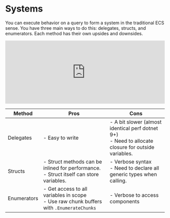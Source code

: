 # Systems

You can execute behavior on a query to form a system in the traditional ECS sense. You have three main ways to do this: delegates, structs, and enumerators. Each method has their own upsides and downsides.

<iframe src="https://itsbuggingme.github.io/InteractiveDocHosting/?code=using%20World%20world%20%3D%20new%28%29%3B%0Aworld.Create%28%22Jill%22%29%3B%0Aworld.Create%28%22Jack%22%29%3B%0A%0Aworld.Query%3Cstring%3E%28%29.Delegate%28%28ref%20string%20comp%29%20%3D%3E%20Console.WriteLine%28comp%20%2B%20%22%20delegate%22%29%29%3B%0A%0Aworld.Query%3Cstring%3E%28%29.Inline%3CInline%2C%20string%3E%28default%28Inline%29%29%3B%0A%0A%2F%2F%20You%20can%20also%20deconstruct%20a%20RefTuple%20if%20it%20has%20more%20than%201%20component%0Aforeach%28RefTuple%3Cstring%3E%20comp%20in%20world.Query%3Cstring%3E%28%29.Enumerate%3Cstring%3E%28%29%29%0A%20%20%20%20Console.WriteLine%28comp.Item1.Value%20%2B%20%22%20Enumerator%22%29%3B%0A%0Astruct%20Inline%20%3A%20IAction%3Cstring%3E%0A%7B%0A%20%20%20%20public%20void%20Run%28ref%20string%20comp%29%20%3D%3E%20Console.WriteLine%28comp%20%2B%20%22%20Inline%22%29%3B%0A%7D&spans=5%7Ckeyword%7C1%7Cwhitespace%7C5%7Cclass-name%7C1%7Cwhitespace%7C5%7Clocal-name%7C1%7Cwhitespace%7C1%7Coperator%7C1%7Cwhitespace%7C3%7Ckeyword%7C1%7Cpunctuation%7C1%7Cpunctuation%7C1%7Cpunctuation%7C1%7Cwhitespace%7C5%7Clocal-name%7C1%7Coperator%7C6%7Cmethod-name%7C1%7Cpunctuation%7C6%7Cstring%7C1%7Cpunctuation%7C1%7Cpunctuation%7C1%7Cwhitespace%7C5%7Clocal-name%7C1%7Coperator%7C6%7Cmethod-name%7C1%7Cpunctuation%7C6%7Cstring%7C1%7Cpunctuation%7C1%7Cpunctuation%7C2%7Cwhitespace%7C5%7Clocal-name%7C1%7Coperator%7C5%7Cextension-method-name%7C1%7Cpunctuation%7C6%7Ckeyword%7C1%7Cpunctuation%7C1%7Cpunctuation%7C1%7Cpunctuation%7C1%7Coperator%7C8%7Cextension-method-name%7C1%7Cpunctuation%7C1%7Cpunctuation%7C3%7Ckeyword%7C1%7Cwhitespace%7C6%7Ckeyword%7C1%7Cwhitespace%7C4%7Cparameter-name%7C1%7Cpunctuation%7C1%7Cwhitespace%7C2%7Coperator%7C1%7Cwhitespace%7C7%7Cclass-name%7C1%7Coperator%7C9%7Cmethod-name%7C1%7Cpunctuation%7C4%7Cparameter-name%7C1%7Cwhitespace%7C1%7Coperator%7C1%7Cwhitespace%7C11%7Cstring%7C1%7Cpunctuation%7C1%7Cpunctuation%7C1%7Cpunctuation%7C2%7Cwhitespace%7C5%7Clocal-name%7C1%7Coperator%7C5%7Cextension-method-name%7C1%7Cpunctuation%7C6%7Ckeyword%7C1%7Cpunctuation%7C1%7Cpunctuation%7C1%7Cpunctuation%7C1%7Coperator%7C6%7Cextension-method-name%7C1%7Cpunctuation%7C6%7Cstruct-name%7C1%7Cpunctuation%7C1%7Cwhitespace%7C6%7Ckeyword%7C1%7Cpunctuation%7C1%7Cpunctuation%7C7%7Ckeyword%7C1%7Cpunctuation%7C6%7Cstruct-name%7C1%7Cpunctuation%7C1%7Cpunctuation%7C1%7Cpunctuation%7C2%7Cwhitespace%7C70%7Ccomment%7C1%7Cwhitespace%7C7%7Ckeyword---control%7C1%7Cpunctuation%7C8%7Cstruct-name%7C1%7Cpunctuation%7C6%7Ckeyword%7C1%7Cpunctuation%7C1%7Cwhitespace%7C4%7Clocal-name%7C1%7Cwhitespace%7C2%7Ckeyword---control%7C1%7Cwhitespace%7C5%7Clocal-name%7C1%7Coperator%7C5%7Cextension-method-name%7C1%7Cpunctuation%7C6%7Ckeyword%7C1%7Cpunctuation%7C1%7Cpunctuation%7C1%7Cpunctuation%7C1%7Coperator%7C9%7Cmethod-name%7C1%7Cpunctuation%7C6%7Ckeyword%7C1%7Cpunctuation%7C1%7Cpunctuation%7C1%7Cpunctuation%7C1%7Cpunctuation%7C5%7Cwhitespace%7C7%7Cclass-name%7C1%7Coperator%7C9%7Cmethod-name%7C1%7Cpunctuation%7C4%7Clocal-name%7C1%7Coperator%7C5%7Cfield-name%7C1%7Coperator%7C5%7Cproperty-name%7C1%7Cwhitespace%7C1%7Coperator%7C1%7Cwhitespace%7C13%7Cstring%7C1%7Cpunctuation%7C1%7Cpunctuation%7C2%7Cwhitespace%7C6%7Ckeyword%7C1%7Cwhitespace%7C6%7Cstruct-name%7C1%7Cwhitespace%7C1%7Cpunctuation%7C1%7Cwhitespace%7C7%7Cinterface-name%7C1%7Cpunctuation%7C6%7Ckeyword%7C1%7Cpunctuation%7C1%7Cwhitespace%7C1%7Cpunctuation%7C5%7Cwhitespace%7C6%7Ckeyword%7C1%7Cwhitespace%7C4%7Ckeyword%7C1%7Cwhitespace%7C3%7Cmethod-name%7C1%7Cpunctuation%7C3%7Ckeyword%7C1%7Cwhitespace%7C6%7Ckeyword%7C1%7Cwhitespace%7C4%7Cparameter-name%7C1%7Cpunctuation%7C1%7Cwhitespace%7C2%7Coperator%7C1%7Cwhitespace%7C7%7Cclass-name%7C1%7Coperator%7C9%7Cmethod-name%7C1%7Cpunctuation%7C4%7Cparameter-name%7C1%7Cwhitespace%7C1%7Coperator%7C1%7Cwhitespace%7C9%7Cstring%7C1%7Cpunctuation%7C1%7Cpunctuation%7C1%7Cwhitespace%7C1%7Cpunctuation&output=Jill%20delegate%0AJack%20delegate%0AJill%20Inline%0AJack%20Inline%0AJill%20Enumerator%0AJack%20Enumerator%0A" onload='javascript:(function(o){window.addEventListener("message", function(event){if(event.data.type=="setHeight"){o.style.height=event.data.height+"px";}});}(this));' style="height:200px;width:100%;border:none;overflow:hidden;"></iframe>

| Method       | Pros                                               | Cons                                               |
|--------------|----------------------------------------------------|----------------------------------------------------|
| Delegates    | - Easy to write                                    | - A bit slower (almost identical perf dotnet 9+)<br/> - Need to allocate closure for outside variables. |
| Structs      | - Struct methods can be inlined for performance. <br/> - Struct itself can store variables. | - Verbose syntax <br/> - Need to declare all generic types when calling. |
| Enumerators  | - Get access to all variables in scope <br/> - Use raw chunk buffers with `.EnumerateChunks` | - Verbose to access components                |
